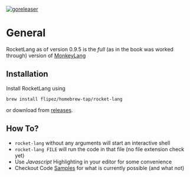 [![goreleaser](https://github.com/Flipez/rocket-lang/actions/workflows/release.yml/badge.svg)](https://github.com/Flipez/rocket-lang/actions/workflows/release.yml)

# General

RocketLang as of version 0.9.5 is the _full_ (as in the book was worked through) version of [MonkeyLang](https://monkeylang.org/)

## Installation

Install RocketLang using 

```
brew install flipez/homebrew-tap/rocket-lang
```
or download from [releases](https://github.com/Flipez/rocket-lang/releases).

## How To?

* `rocket-lang` without any arguments will start an interactive shell
* `rocket-lang FILE` will run the code in that file (no file extension check yet)
* Use _Javascript_ Highlighting in your editor for some convenience
* Checkout Code [Samples](examples/) for what is currently possible (and what not)
